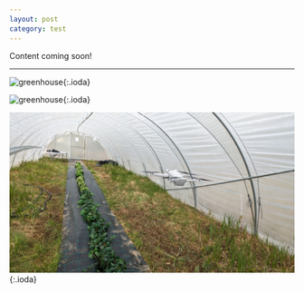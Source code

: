 ```yaml
---
layout: post
category: test
---
```


Content coming soon!

---

![greenhouse](/assets/img/projects/greenhouse/greenhouse2.jpg){:.ioda}

![greenhouse](/assets/img/projects/greenhouse/greenhouse3.jpg){:.ioda}

![greenhouse](/assets/img/projects/greenhouse/greenhouse1.jpg){:.ioda}